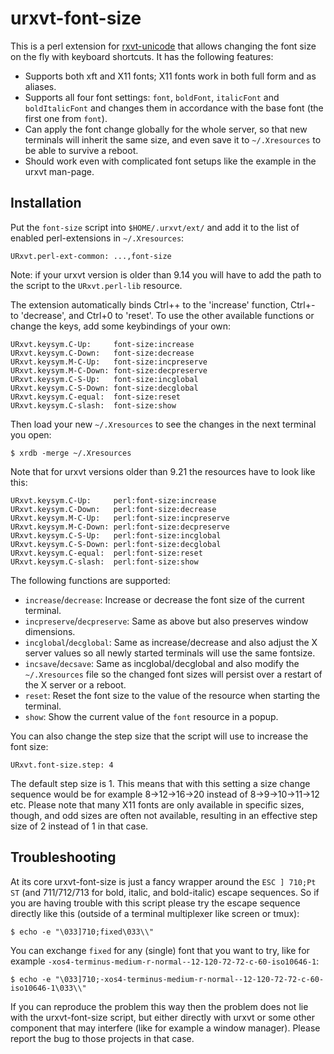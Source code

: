 urxvt-font-size
===============

This is a perl extension for
[rxvt-unicode](http://software.schmorp.de/pkg/rxvt-unicode.html) that allows
changing the font size on the fly with keyboard shortcuts. It has the
following features:

-   Supports both xft and X11 fonts; X11 fonts work in both full form and as
    aliases.
-   Supports all four font settings: `font`, `boldFont`, `italicFont` and
    `boldItalicFont` and changes them in accordance with the base font (the
    first one from `font`).
-   Can apply the font change globally for the whole server, so that new
    terminals will inherit the same size, and even save it to `~/.Xresources`
    to be able to survive a reboot.
-   Should work even with complicated font setups like the example in the
    urxvt man-page.

Installation
------------

Put the `font-size` script into `$HOME/.urxvt/ext/` and add it to the list of
enabled perl-extensions in `~/.Xresources`:

```
URxvt.perl-ext-common: ...,font-size
```

Note: if your urxvt version is older than 9.14 you will have to add the path
to the script to the `URxvt.perl-lib` resource.

The extension automatically binds Ctrl++ to the 'increase' function,
Ctrl+- to 'decrease', and Ctrl+0 to 'reset'. To use the other available functions
or change the keys, add some keybindings of your own:


```
URxvt.keysym.C-Up:     font-size:increase
URxvt.keysym.C-Down:   font-size:decrease
URxvt.keysym.M-C-Up:   font-size:incpreserve
URxvt.keysym.M-C-Down: font-size:decpreserve
URxvt.keysym.C-S-Up:   font-size:incglobal
URxvt.keysym.C-S-Down: font-size:decglobal
URxvt.keysym.C-equal:  font-size:reset
URxvt.keysym.C-slash:  font-size:show
```
Then load your new `~/.Xresources` to see the changes in the next terminal you open:

```
$ xrdb -merge ~/.Xresources
```

Note that for urxvt versions older than 9.21 the resources have to look like this:

```
URxvt.keysym.C-Up:     perl:font-size:increase
URxvt.keysym.C-Down:   perl:font-size:decrease
URxvt.keysym.M-C-Up:   perl:font-size:incpreserve
URxvt.keysym.M-C-Down: perl:font-size:decpreserve
URxvt.keysym.C-S-Up:   perl:font-size:incglobal
URxvt.keysym.C-S-Down: perl:font-size:decglobal
URxvt.keysym.C-equal:  perl:font-size:reset
URxvt.keysym.C-slash:  perl:font-size:show
```

The following functions are supported:

-   `increase`/`decrease`: Increase or decrease the font size of the current
    terminal.
-   `incpreserve`/`decpreserve`: Same as above but also preserves window
    dimensions.
-   `incglobal`/`decglobal`: Same as increase/decrease and also adjust the X
    server values so all newly started terminals will use the same fontsize.
-   `incsave`/`decsave`: Same as incglobal/decglobal and also modify the
    `~/.Xresources` file so the changed font sizes will persist over a restart
    of the X server or a reboot.
-   `reset`: Reset the font size to the value of the resource when starting
    the terminal.
-   `show`: Show the current value of the `font` resource in a popup.

You can also change the step size that the script will use to increase the
font size:

```
URxvt.font-size.step: 4
```

The default step size is 1. This means that with this setting a size change
sequence would be for example 8->12->16->20 instead of 8->9->10->11->12 etc.
Please note that many X11 fonts are only available in specific sizes, though,
and odd sizes are often not available, resulting in an effective step size of
2 instead of 1 in that case.

Troubleshooting
---------------

At its core urxvt-font-size is just a fancy wrapper around the `ESC ] 710;Pt
ST` (and 711/712/713 for bold, italic, and bold-italic) escape sequences. So
if you are having trouble with this script please try the escape sequence
directly like this (outside of a terminal multiplexer like screen or tmux):

```
$ echo -e "\033]710;fixed\033\\"
```

You can exchange `fixed` for any (single) font that you want to try, like for
example `-xos4-terminus-medium-r-normal--12-120-72-72-c-60-iso10646-1`:

```
$ echo -e "\033]710;-xos4-terminus-medium-r-normal--12-120-72-72-c-60-iso10646-1\033\\"
```

If you can reproduce the problem this way then the problem does not lie with
the urxvt-font-size script, but either directly with urxvt or some other
component that may interfere (like for example a window manager). Please
report the bug to those projects in that case.
